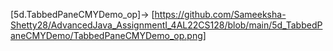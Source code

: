 [5d.TabbedPaneCMYDemo_op]-> [https://github.com/Sameeksha-Shetty28/AdvancedJava_AssignmentI_4AL22CS128/blob/main/5d_TabbedPaneCMYDemo/TabbedPaneCMYDemo_op.png]
